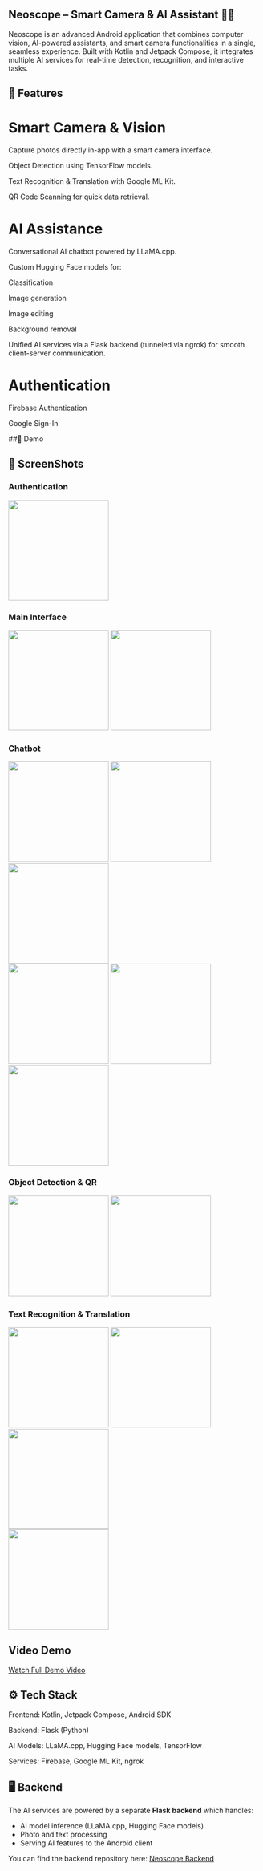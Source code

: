 ## Neoscope – Smart Camera & AI Assistant 📸🤖

Neoscope is an advanced Android application that combines computer vision, AI-powered assistants, and smart camera functionalities in a single, seamless experience. Built with Kotlin and Jetpack Compose, it integrates multiple AI services for real-time detection, recognition, and interactive tasks.

## 🎯 Features
# Smart Camera & Vision

Capture photos directly in-app with a smart camera interface.

Object Detection using TensorFlow models.

Text Recognition & Translation with Google ML Kit.

QR Code Scanning for quick data retrieval.

# AI Assistance

Conversational AI chatbot powered by LLaMA.cpp.

Custom Hugging Face models for:

Classification

Image generation

Image editing

Background removal

Unified AI services via a Flask backend (tunneled via ngrok) for smooth client-server communication.

# Authentication

Firebase Authentication

Google Sign-In

##🎥 Demo

## 📸 ScreenShots

<!-- Authentication -->
<h3>Authentication</h3>
<img src="ScreenShots/Authentication.jpg" width="200">

<!-- Main Interface -->
<h3>Main Interface</h3>
<img src="ScreenShots/MainScreen.jpg" width="200">
<img src="ScreenShots/VoiceInput.jpg" width="200">

<!-- Chatbot -->
<h3>Chatbot</h3>
<img src="ScreenShots/Chatbot1.jpg" width="200">
<img src="ScreenShots/Chatbot2.jpg" width="200">
<img src="ScreenShots/Chatbot3.jpg" width="200"><br>
<img src="ScreenShots/Chatbot4.jpg" width="200">
<img src="ScreenShots/Chatbot5.jpg" width="200">
<img src="ScreenShots/Chatbot6.jpg" width="200"><br>

<!-- Object Detection & QR -->
<h3>Object Detection & QR</h3>
<img src="ScreenShots/ObjectDetection.jpg" width="200">
<img src="ScreenShots/QRCodeScanner.jpg" width="200"><br>

<!-- Text Recognition & Translation -->
<h3>Text Recognition & Translation</h3>
<img src="ScreenShots/TextRecognition1.jpg" width="200">
<img src="ScreenShots/Text Recognition2.jpg" width="200">
<img src="ScreenShots/TranslationScreen1.jpg" width="200"><br>
<img src="ScreenShots/TranslationScreen2.jpg" width="200">




## Video Demo

[Watch Full Demo Video](https://github.com/Vishwash123/NeoScope-SmartCameraApp/releases/download/v1.0/neoscope-demo.mp4)


## ⚙️ Tech Stack

Frontend: Kotlin, Jetpack Compose, Android SDK

Backend: Flask (Python)

AI Models: LLaMA.cpp, Hugging Face models, TensorFlow

Services: Firebase, Google ML Kit, ngrok


## 🖥️ Backend

The AI services are powered by a separate **Flask backend** which handles:

- AI model inference (LLaMA.cpp, Hugging Face models)
- Photo and text processing
- Serving AI features to the Android client

You can find the backend repository here: [Neoscope Backend](https://github.com/Vishwash123/neoscope-backend)


